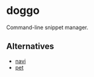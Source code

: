 # doggo

Command-line snippet manager.

## Alternatives

- [navi](https://github.com/denisidoro/navi)
- [pet](https://github.com/knqyf263/pet)
